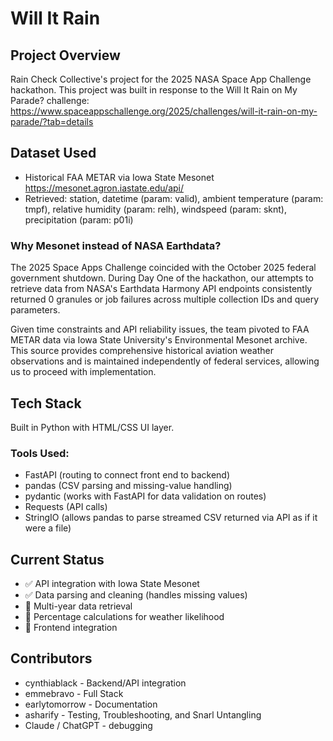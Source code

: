 # Will It Rain
## Project Overview
Rain Check Collective's project for the 2025 NASA Space App Challenge hackathon. This project was built in response to the Will It Rain on My Parade? challenge: https://www.spaceappschallenge.org/2025/challenges/will-it-rain-on-my-parade/?tab=details

## Dataset Used
- Historical FAA METAR via Iowa State Mesonet https://mesonet.agron.iastate.edu/api/
- Retrieved: station, datetime (param: valid), ambient temperature (param: tmpf), relative humidity (param: relh), windspeed (param: sknt), precipitation (param: p01i)

### Why Mesonet instead of NASA Earthdata?
The 2025 Space Apps Challenge coincided with the October 2025 federal government shutdown. During Day One of the hackathon, our attempts to retrieve data from NASA's Earthdata Harmony API endpoints consistently returned 0 granules or job failures across multiple collection IDs and query parameters.

Given time constraints and API reliability issues, the team pivoted to FAA METAR data via Iowa State University's Environmental Mesonet archive. This source provides comprehensive historical aviation weather observations and is maintained independently of federal services, allowing us to proceed with implementation.

## Tech Stack
Built in Python with HTML/CSS UI layer.

### Tools Used:
- FastAPI (routing to connect front end to backend)
- pandas (CSV parsing and missing-value handling)
- pydantic (works with FastAPI for data validation on routes)
- Requests (API calls)
- StringIO (allows pandas to parse streamed CSV returned via API as if it were a file)

## Current Status
- ✅ API integration with Iowa State Mesonet
- ✅ Data parsing and cleaning (handles missing values)
- 🚧 Multi-year data retrieval
- 🚧 Percentage calculations for weather likelihood
- 🚧 Frontend integration

## Contributors
- cynthiablack - Backend/API integration
- emmebravo - Full Stack
- earlytomorrow - Documentation
- asharify - Testing, Troubleshooting, and Snarl Untangling
- Claude / ChatGPT - debugging